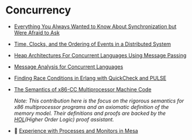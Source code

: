 # Concurrency

* [Everything You Always Wanted to Know About Synchronization but Were Afraid to Ask](http://sigops.org/sosp/sosp13/papers/p33-david.pdf)

* [Time, Clocks, and the Ordering of Events in a Distributed System](http://research.microsoft.com/en-us/um/people/lamport/pubs/time-clocks.pdf)

* [Heap Architectures For Concurrent Languages Using Message Passing](http://citeseerx.ist.psu.edu/viewdoc/download?doi=10.1.1.108.1302&rep=rep1&type=pdf)

* [Message Analysis for Concurrent Languages](http://user.it.uu.se/~kostis/Papers/escape.pdf)

* [Finding Race Conditions in Erlang with QuickCheck and PULSE](http://publications.lib.chalmers.se/records/fulltext/125252/local_125252.pdf)

* [The Semantics of x86-CC Multiprocessor Machine Code](http://www.cl.cam.ac.uk/~pes20/weakmemory/popl09.pdf)

    *Note: This contribution here is the focus on the rigorous semantics for x86 multiprocessor programs and an axiomatic definition of the memory model. Their definitions and proofs are backed by the [HOL](http://en.wikipedia.org/wiki/HOL_(proof_assistant))(Higher Order Logic) proof assistant.*

* :scroll: [Experience with Processes and Monitors in Mesa](https://people.eecs.berkeley.edu/~brewer/cs262/Mesa.pdf)
